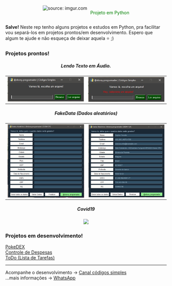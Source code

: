 <div align="center" class="container" style="display:flex; justify-content:center; margin-top:10px">
    <div>
        <img src="https://i.imgur.com/bfGaDmV.png" title="source: imgur.com" height="50px"/>
    </div>    
    <div>
        <p style="padding-left:10px; color:green">Projeto em Python</p>
    </div>
</div> 
<p>
    <strong>Salve!</strong> Neste rep tenho alguns projetos e estudos em Python, pra facilitar
    vou separá-los em projetos prontos/em desenvolvimento. Espero que algum te ajude e não esqueça de deixar aquela ⭐ ;)
</p>

<div>
    <h3>Projetos prontos!</h3>
    <h5 align="center">Lendo Texto em Áudio.</h5>
    <table>
     <tr>
      <td>
       <img src="01_TextoemAudio/img/screen one.jpg"  title="img1">
      </td>
      <td>
       <img src="01_TextoemAudio/img/screen error.jpg"  title="img2">
      </td>
     </tr>
    </table>
    <h5 align="center">FakeData (Dados aleatórios)</h5>
    <table>
     <tr>
      <td>
       <img src="02_FakeData/img/principalScreen.jpg"  title="img1">
      </td>
      <td>
       <img src="02_FakeData/img/main screen filled.jpg"  title="img2">
      </td>
     </tr>
    </table>
    <h5 align="center">Covid19</h5>
    <div align="center">
        <a href="https://github.com/Ebony-SYS/Python/tree/main/05_Covid">
        <img src="https://user-images.githubusercontent.com/52077278/198378838-2327f903-3239-4954-9404-1158f3b30422.gif">
        </a>    
    </div> 
</div>
<div>
    <h3>Projetos em desenvolvimento!</h3>
    <a href="https://github.com/Ebony-SYS/Python/tree/main/03_PokeDEX">PokeDEX</a><br>
    <a href="https://github.com/Ebony-SYS/Python/tree/main/04_Controle%20de%20Despesas">Controle de Despesas</a><br>
    <a href="https://github.com/Ebony-SYS/Python/tree/main/06_ToDo">ToDo (Lista de Tarefas)</a>
</div>
<hr>

Acompanhe o desenvolvimento → [Canal códigos simples](https://www.youtube.com/channel/UC8fRZfYGd21_D8DwuEcFuHw)
</br>...mais informações → <a href="https://api.whatsapp.com/send?phone=5511979714423">WhatsApp</a>


